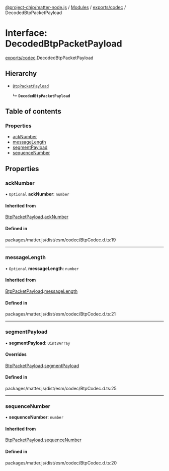 [@project-chip/matter-node.js](../README.md) / [Modules](../modules.md) / [exports/codec](../modules/exports_codec.md) / DecodedBtpPacketPayload

# Interface: DecodedBtpPacketPayload

[exports/codec](../modules/exports_codec.md).DecodedBtpPacketPayload

## Hierarchy

- [`BtpPacketPayload`](exports_codec.BtpPacketPayload.md)

  ↳ **`DecodedBtpPacketPayload`**

## Table of contents

### Properties

- [ackNumber](exports_codec.DecodedBtpPacketPayload.md#acknumber)
- [messageLength](exports_codec.DecodedBtpPacketPayload.md#messagelength)
- [segmentPayload](exports_codec.DecodedBtpPacketPayload.md#segmentpayload)
- [sequenceNumber](exports_codec.DecodedBtpPacketPayload.md#sequencenumber)

## Properties

### ackNumber

• `Optional` **ackNumber**: `number`

#### Inherited from

[BtpPacketPayload](exports_codec.BtpPacketPayload.md).[ackNumber](exports_codec.BtpPacketPayload.md#acknumber)

#### Defined in

packages/matter.js/dist/esm/codec/BtpCodec.d.ts:19

___

### messageLength

• `Optional` **messageLength**: `number`

#### Inherited from

[BtpPacketPayload](exports_codec.BtpPacketPayload.md).[messageLength](exports_codec.BtpPacketPayload.md#messagelength)

#### Defined in

packages/matter.js/dist/esm/codec/BtpCodec.d.ts:21

___

### segmentPayload

• **segmentPayload**: `Uint8Array`

#### Overrides

[BtpPacketPayload](exports_codec.BtpPacketPayload.md).[segmentPayload](exports_codec.BtpPacketPayload.md#segmentpayload)

#### Defined in

packages/matter.js/dist/esm/codec/BtpCodec.d.ts:25

___

### sequenceNumber

• **sequenceNumber**: `number`

#### Inherited from

[BtpPacketPayload](exports_codec.BtpPacketPayload.md).[sequenceNumber](exports_codec.BtpPacketPayload.md#sequencenumber)

#### Defined in

packages/matter.js/dist/esm/codec/BtpCodec.d.ts:20
